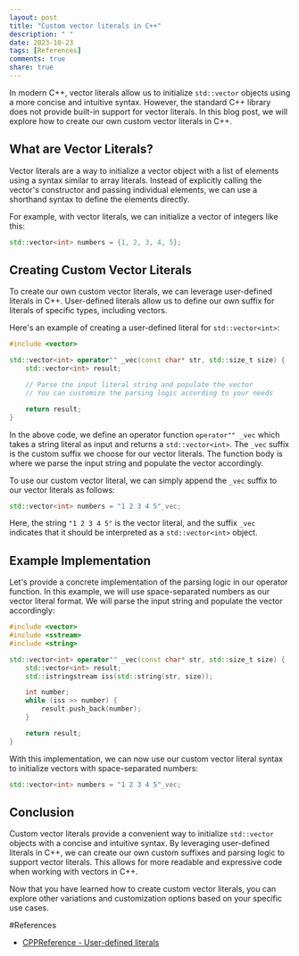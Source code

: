 ```yaml
---
layout: post
title: "Custom vector literals in C++"
description: " "
date: 2023-10-23
tags: [References]
comments: true
share: true
---
```


In modern C++, vector literals allow us to initialize `std::vector` objects using a more concise and intuitive syntax. However, the standard C++ library does not provide built-in support for vector literals. In this blog post, we will explore how to create our own custom vector literals in C++.

## What are Vector Literals?

Vector literals are a way to initialize a vector object with a list of elements using a syntax similar to array literals. Instead of explicitly calling the vector's constructor and passing individual elements, we can use a shorthand syntax to define the elements directly.

For example, with vector literals, we can initialize a vector of integers like this:

```cpp
std::vector<int> numbers = {1, 2, 3, 4, 5};
```

## Creating Custom Vector Literals

To create our own custom vector literals, we can leverage user-defined literals in C++. User-defined literals allow us to define our own suffix for literals of specific types, including vectors.

Here's an example of creating a user-defined literal for `std::vector<int>`:

```cpp
#include <vector>

std::vector<int> operator"" _vec(const char* str, std::size_t size) {
    std::vector<int> result;

    // Parse the input literal string and populate the vector
    // You can customize the parsing logic according to your needs

    return result;
}
```

In the above code, we define an operator function `operator"" _vec` which takes a string literal as input and returns a `std::vector<int>`. The `_vec` suffix is the custom suffix we choose for our vector literals. The function body is where we parse the input string and populate the vector accordingly.

To use our custom vector literal, we can simply append the `_vec` suffix to our vector literals as follows:

```cpp
std::vector<int> numbers = "1 2 3 4 5"_vec;
```

Here, the string `"1 2 3 4 5"` is the vector literal, and the suffix `_vec` indicates that it should be interpreted as a `std::vector<int>` object.

## Example Implementation

Let's provide a concrete implementation of the parsing logic in our operator function. In this example, we will use space-separated numbers as our vector literal format. We will parse the input string and populate the vector accordingly:

```cpp
#include <vector>
#include <sstream>
#include <string>

std::vector<int> operator"" _vec(const char* str, std::size_t size) {
    std::vector<int> result;
    std::istringstream iss(std::string(str, size));

    int number;
    while (iss >> number) {
        result.push_back(number);
    }

    return result;
}
```

With this implementation, we can now use our custom vector literal syntax to initialize vectors with space-separated numbers:

```cpp
std::vector<int> numbers = "1 2 3 4 5"_vec;
```

## Conclusion

Custom vector literals provide a convenient way to initialize `std::vector` objects with a concise and intuitive syntax. By leveraging user-defined literals in C++, we can create our own custom suffixes and parsing logic to support vector literals. This allows for more readable and expressive code when working with vectors in C++.

Now that you have learned how to create custom vector literals, you can explore other variations and customization options based on your specific use cases.

#References
- [CPPReference - User-defined literals](https://en.cppreference.com/w/cpp/language/user_literal)